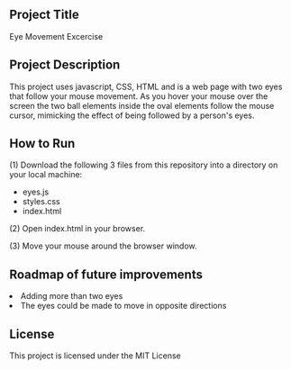 <h2>Project Title</h2>
Eye Movement Excercise

<h2>Project Description</h2>
This project uses javascript, CSS, HTML and is a web page with two eyes that follow your mouse movement. As you hover your mouse over the screen the two ball elements inside the oval elements follow the mouse cursor, mimicking the effect of being followed by a person's eyes.

<h2>How to Run</h2>
(1) Download the following 3 files from this repository into a directory on your local machine: 
<ul>
  <li>eyes.js</li>
  <li>styles.css</li>
  <li>index.html</li>
</ul>
(2) Open index.html in your browser.

(3) Move your mouse around the browser window.


<h2>Roadmap of future improvements</h2>
</ul>
 <li>Adding more than two eyes
 <li>The eyes could be made to move in opposite directions
 </ul>

<h2>License</h2>
This project is licensed under the MIT License
